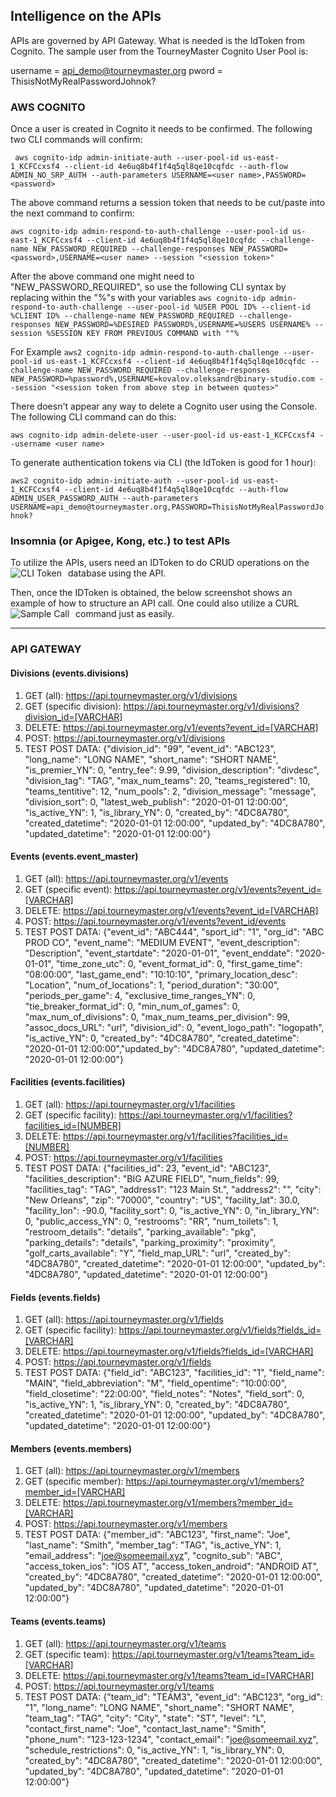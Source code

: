 ## Intelligence on the APIs

APIs are governed by API Gateway. What is needed is the IdToken from Cognito. The sample user from the TourneyMaster Cognito User Pool is:

username = api_demo@tourneymaster.org
pword = ThisisNotMyRealPasswordJohnok?

### AWS COGNITO

Once a user is created in Cognito it needs to be confirmed. The following two CLI commands will confirm:

```` aws cognito-idp admin-initiate-auth --user-pool-id us-east-1_KCFCcxsf4 --client-id 4e6uq8b4f1f4q5ql8qe10cqfdc --auth-flow ADMIN_NO_SRP_AUTH --auth-parameters USERNAME=<user name>,PASSWORD=<password>````


The above command returns a session token that needs to be cut/paste into the next command to confirm:

````aws cognito-idp admin-respond-to-auth-challenge --user-pool-id us-east-1_KCFCcxsf4 --client-id 4e6uq8b4f1f4q5ql8qe10cqfdc --challenge-name NEW_PASSWORD_REQUIRED --challenge-responses NEW_PASSWORD=<password>,USERNAME=<user name> --session "<session token>"````

After the above command one might need to "NEW_PASSWORD_REQUIRED", so use the following CLI syntax by replacing within the "%"s with your variables
````aws cognito-idp admin-respond-to-auth-challenge --user-pool-id %USER POOL ID% --client-id %CLIENT ID% --challenge-name NEW_PASSWORD_REQUIRED --challenge-responses NEW_PASSWORD=%DESIRED PASSWORD%,USERNAME=%USERS USERNAME% --session %SESSION KEY FROM PREVIOUS COMMAND with ""%````

For Example
````aws2 cognito-idp admin-respond-to-auth-challenge --user-pool-id us-east-1_KCFCcxsf4 --client-id 4e6uq8b4f1f4q5ql8qe10cqfdc --challenge-name NEW_PASSWORD_REQUIRED --challenge-responses NEW_PASSWORD=%password%,USERNAME=kovalov.oleksandr@binary-studio.com --session "<session token from above step in between quotes>"````

There doesn't appear any way to delete a Cognito user using the Console. The following CLI command can do this:

````aws cognito-idp admin-delete-user --user-pool-id us-east-1_KCFCcxsf4 --username <user name>````

To generate authentication tokens via CLI (the IdToken is good for 1 hour):

````aws2 cognito-idp admin-initiate-auth --user-pool-id us-east-1_KCFCcxsf4 --client-id 4e6uq8b4f1f4q5ql8qe10cqfdc --auth-flow ADMIN_USER_PASSWORD_AUTH --auth-parameters USERNAME=api_demo@tourneymaster.org,PASSWORD=ThisisNotMyRealPasswordJohnok?````

### Insomnia (or Apigee, Kong, etc.) to test APIs
To utilize the APIs, users need an IDToken to do CRUD operations on the database using the API.
<img src="https://miscellaneous312.s3.amazonaws.com/CLI+to+get+IDToken.png"
     alt="CLI Token"
     style="float: left; margin-right: 10px;" />

Then, once the IDToken is obtained, the below screenshot shows an example of how to structure an API call. One could also utilize a CURL command just as easily.
<img src="https://miscellaneous312.s3.amazonaws.com/Sample+Insomnia+call+to+GET+event_master+API.png"
     alt="Sample Call"
     style="float: left; margin-right: 10px;" />
____

### API GATEWAY

#### Divisions (events.divisions)
1. GET (all): https://api.tourneymaster.org/v1/divisions
1. GET (specific division): https://api.tourneymaster.org/v1/divisions?division_id=[VARCHAR]
1. DELETE: https://api.tourneymaster.org/v1/events?event_id=[VARCHAR]
1. POST: https://api.tourneymaster.org/v1/divisions
1. TEST POST DATA: {"division_id": "99", "event_id": "ABC123", "long_name": "LONG NAME", "short_name": "SHORT NAME", "is_premier_YN": 0, "entry_fee": 9.99, "division_description": "divdesc", "division_tag": "TAG", "max_num_teams": 20, "teams_registered": 10, "teams_tentitive": 12, "num_pools": 2, "division_message": "message", "division_sort": 0, "latest_web_publish": "2020-01-01 12:00:00", "is_active_YN": 1, "is_library_YN": 0, "created_by": "4DC8A780", "created_datetime": "2020-01-01 12:00:00", "updated_by": "4DC8A780", "updated_datetime": "2020-01-01 12:00:00"}


#### Events (events.event_master)
1. GET (all): https://api.tourneymaster.org/v1/events
1. GET (specific event): https://api.tourneymaster.org/v1/events?event_id=[VARCHAR]
1. DELETE: https://api.tourneymaster.org/v1/events?event_id=[VARCHAR]
1. POST: https://api.tourneymaster.org/v1/events?event_id/events
1. TEST POST DATA: {"event_id": "ABC444", "sport_id": "1", "org_id": "ABC PROD CO", "event_name": "MEDIUM EVENT", "event_description": "Description", "event_startdate": "2020-01-01", "event_enddate": "2020-01-01", "time_zone_utc": 0, "event_format_id": 0, "first_game_time": "08:00:00", "last_game_end": "10:10:10", "primary_location_desc": "Location", "num_of_locations": 1, "period_duration": "30:00", "periods_per_game": 4, "exclusive_time_ranges_YN": 0, "tie_breaker_format_id": 0, "min_num_of_games": 0, "max_num_of_divisions": 0, "max_num_teams_per_division": 99, "assoc_docs_URL": "url", "division_id": 0, "event_logo_path": "logopath", "is_active_YN": 0, "created_by": "4DC8A780", "created_datetime": "2020-01-01 12:00:00","updated_by": "4DC8A780", "updated_datetime": "2020-01-01 12:00:00"}


#### Facilities (events.facilities)
1. GET (all): https://api.tourneymaster.org/v1/facilities
1. GET (specific facility): https://api.tourneymaster.org/v1/facilities?facilities_id=[NUMBER]
1. DELETE: https://api.tourneymaster.org/v1/facilities?facilities_id=[NUMBER]
1. POST: https://api.tourneymaster.org/v1/facilities
1. TEST POST DATA: {"facilities_id": 23, "event_id": "ABC123", "facilities_description": "BIG AZURE FIELD", "num_fields": 99, "facilities_tag": "TAG", "address1": "123 Main St.", "address2": "", "city": "New Orleans", "zip": "70000", "country": "US", "facility_lat": 30.0, "facility_lon": -90.0, "facility_sort": 0, "is_active_YN": 0, "in_library_YN": 0, "public_access_YN": 0, "restrooms": "RR", "num_toilets": 1, "restroom_details": "details", "parking_available": "pkg", "parking_details": "details", "parking_proximity": "proximity", "golf_carts_available": "Y", "field_map_URL": "url", "created_by": "4DC8A780", "created_datetime": "2020-01-01 12:00:00", "updated_by": "4DC8A780", "updated_datetime": "2020-01-01 12:00:00"}


#### Fields (events.fields)
1. GET (all): https://api.tourneymaster.org/v1/fields
1. GET (specific facility): https://api.tourneymaster.org/v1/fields?fields_id=[VARCHAR]
1. DELETE: https://api.tourneymaster.org/v1/fields?fields_id=[VARCHAR]
1. POST: https://api.tourneymaster.org/v1/fields
1. TEST POST DATA: {"field_id": "ABC123", "facilities_id": "1", "field_name": "MAIN", "field_abbreviation": "M", "field_opentime": "10:00:00", "field_closetime": "22:00:00", "field_notes": "Notes", "field_sort": 0, "is_active_YN": 1, "is_library_YN": 0, "created_by": "4DC8A780", "created_datetime": "2020-01-01 12:00:00", "updated_by": "4DC8A780", "updated_datetime": "2020-01-01 12:00:00"}


#### Members (events.members)
1. GET (all): https://api.tourneymaster.org/v1/members
1. GET (specific member): https://api.tourneymaster.org/v1/members?member_id=[VARCHAR]
1. DELETE: https://api.tourneymaster.org/v1/members?member_id=[VARCHAR]
1. POST: https://api.tourneymaster.org/v1/members
1. TEST POST DATA: {"member_id": "ABC123", "first_name": "Joe", "last_name": "Smith", "member_tag": "TAG", "is_active_YN": 1, "email_address": "joe@someemail.xyz", "cognito_sub": "ABC", "access_token_ios": "IOS AT", "access_token_android": "ANDROID AT", "created_by": "4DC8A780", "created_datetime": "2020-01-01 12:00:00", "updated_by": "4DC8A780", "updated_datetime": "2020-01-01 12:00:00"}


#### Teams (events.teams)
1. GET (all): https://api.tourneymaster.org/v1/teams
1. GET (specific team): https://api.tourneymaster.org/v1/teams?team_id=[VARCHAR]
1. DELETE: https://api.tourneymaster.org/v1/teams?team_id=[VARCHAR]
1. POST: https://api.tourneymaster.org/v1/teams
1. TEST POST DATA: {"team_id": "TEAM3", "event_id": "ABC123", "org_id": "1", "long_name": "LONG NAME", "short_name": "SHORT NAME", "team_tag": "TAG", "city": "City", "state": "ST", "level": "L", "contact_first_name": "Joe", "contact_last_name": "Smith", "phone_num": "123-123-1234",
"contact_email": "joe@someemail.xyz", "schedule_restrictions": 0, "is_active_YN": 1, "is_library_YN": 0, "created_by": "4DC8A780", "created_datetime": "2020-01-01 12:00:00", "updated_by": "4DC8A780", "updated_datetime": "2020-01-01 12:00:00"}
